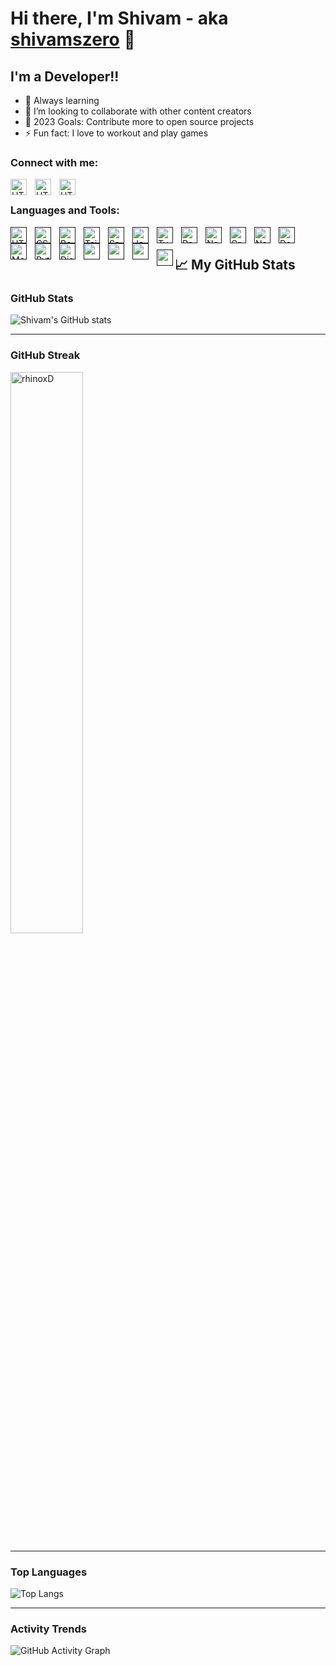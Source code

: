 # Hi there, I'm Shivam - aka [shivamszero][website] 👋

## I'm a Developer!!

- 🌱 Always learning
- 👯 I’m looking to collaborate with other content creators
- 🥅 2023 Goals: Contribute more to open source projects
- ⚡ Fun fact: I love to workout and play games

### Connect with me:

[<img align="left" alt="HTML5" width="26px" src="https://www.svgrepo.com/show/40309/earth-globe.svg" style="padding-right:10px;" />](https://shivamsk.netlify.app/)
&nbsp;&nbsp;
[<img align="left" alt="HTML5" width="26px" src="https://www.svgrepo.com/show/299484/linkedin.svg" style="padding-right:10px;" />](https://www.linkedin.com/in/the-shivamkumar/)
[<img align="left" alt="HTML5" width="26px" src="https://play-lh.googleusercontent.com/XOzPJm3Uvfe8-xoLuGKCCIz2ssJp0GBspMa7jnvCbHAMxzJbvxxO84zqNGmc6VhGE0dQ=w240-h480-rw"/>](https://www.showwcase.com/shivamszero)
&nbsp;&nbsp;

### Languages and Tools:

[<img align="left" alt="HTML5" width="26px" src="https://cdn.jsdelivr.net/gh/devicons/devicon/icons/html5/html5-original.svg" style="padding-right:10px;" />]()
[<img align="left" alt="CSS3" width="26px" src="https://cdn.jsdelivr.net/gh/devicons/devicon/icons/css3/css3-original.svg" style="padding-right:10px;" />]()
[<img align="left" alt="Bootstrap" width="26px" src="https://cdn.jsdelivr.net/gh/devicons/devicon/icons/bootstrap/bootstrap-original.svg" style="padding-right:10px;" />]()
[<img align="left" alt="Tailwind" width="26px" src="https://cdn.jsdelivr.net/gh/devicons/devicon/icons/tailwindcss/tailwindcss-plain.svg" style="padding-right:10px;" />]()
[<img align="left" alt="Sass" width="26px" src="https://cdn.jsdelivr.net/gh/devicons/devicon/icons/sass/sass-original.svg" style="padding-right:10px;" />]()
[<img align="left" alt="JavaScript" width="26px" src="https://cdn.jsdelivr.net/gh/devicons/devicon/icons/javascript/javascript-original.svg" style="padding-right:10px;" />]()
[<img align="left" alt="Typescript" width="26px" src="https://cdn.jsdelivr.net/gh/devicons/devicon/icons/typescript/typescript-original.svg" style="padding-right:10px;" />]()
[<img align="left" alt="React" width="26px" src="https://cdn.jsdelivr.net/gh/devicons/devicon/icons/react/react-original.svg" style="padding-right:10px;" />]()
[<img align="left" alt="Nextjs" width="26px" src="https://cdn.jsdelivr.net/gh/devicons/devicon/icons/nextjs/nextjs-line.svg" style="padding-right:10px;" />]()
[<img align="left" alt="GraphQL" width="26px" src="https://cdn.jsdelivr.net/gh/devicons/devicon/icons/graphql/graphql-plain.svg" style="padding-right:10px;" />]()
[<img align="left" alt="Node.js" width="26px" src="https://cdn.jsdelivr.net/gh/devicons/devicon/icons/nodejs/nodejs-original.svg" style="padding-right:10px;" />]()
[<img align="left" alt="Deno" width="26px" src="https://cdn.jsdelivr.net/gh/devicons/devicon/icons/denojs/denojs-original-wordmark.svg" style="padding-right:10px;" />]()
[<img align="left" alt="MongoDB" width="26px" src="https://cdn.jsdelivr.net/gh/devicons/devicon/icons/mongodb/mongodb-original.svg" style="padding-right:10px;" />]()
[<img align="left" alt="Python" width="26px" src="https://cdn.jsdelivr.net/gh/devicons/devicon/icons/python/python-original.svg" style="padding-right:10px;" />]()
[<img align="left" alt="Django" width="26px" src="https://cdn.jsdelivr.net/gh/devicons/devicon/icons/django/django-plain.svg" style="padding-right:10px;" />]()
[<img align="left" width="26px" src="https://cdn.jsdelivr.net/gh/devicons/devicon/icons/mysql/mysql-original.svg" style="padding-right:10px;" />]()
[<img align="left" width="26px" src="https://cdn.jsdelivr.net/gh/devicons/devicon/icons/git/git-original.svg" style="padding-right:10px;" />]()
[<img align="left" width="26px" src="https://user-images.githubusercontent.com/3369400/139447912-e0f43f33-6d9f-45f8-be46-2df5bbc91289.png" style="padding-right:10px;" />]()
[<img align="left" width="26px" src="https://cdn.jsdelivr.net/gh/devicons/devicon/icons/linux/linux-original.svg" style="padding-top:10px;"/>]()
&nbsp;&nbsp;

## 📈 My GitHub Stats
### GitHub Stats

![Shivam's GitHub stats](https://github-readme-stats.vercel.app/api?username=rhinoxD&count_private=true&show_icons=true&theme=radical)

---

### GitHub Streak

<img width="48%" src="https://github-readme-streak-stats.herokuapp.com/?user=rhinoxD&theme=highcontrast&hide_border=true" alt="rhinoxD" />

---

### Top Languages

![Top Langs](https://github-readme-stats.vercel.app/api/top-langs/?username=rhinoxD&layout=compact&theme=highcontrast)

---

### Activity Trends

![GitHub Activity Graph](https://github-readme-activity-graph.cyclic.app/graph?username=rhinoxD&theme=react-dark&hide_border=true)

[website]: https://shivamsk.netlify.app/
[linkedin]: https://www.linkedin.com/in/the-shivamkumar/
